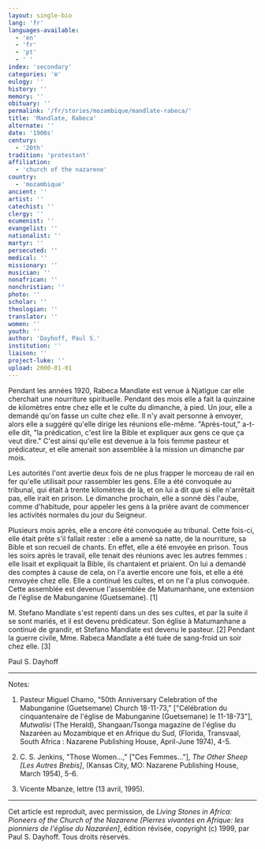 ```yaml
---
layout: single-bio
lang: 'fr'
languages-available:
  - 'en'
  - 'fr'
  - 'pt'
  - ' '
index: 'secondary'
categories: 'm'
eulogy: ''
history: ''
memory: ''
obituary: ''
permalink: '/fr/stories/mozambique/mandlate-rabeca/'
title: 'Mandlate, Rabeca'
alternate: ''
date: '1900s'
century:
  - '20th'
tradition: 'protestant'
affiliation:
  - 'church of the nazarene'
country:
  - 'mozambique'
ancient: ''
artist: ''
catechist: ''
clergy: ''
ecumenist: ''
evangelist: ''
nationalist: ''
martyr: ''
persecuted: ''
medical: ''
missionary: ''
musician: ''
nonafrican: ''
nonchristian: ''
photo: ''
scholar: ''
theologian: ''
translator: ''
women: ''
youth: ''
author: 'Dayhoff, Paul S.'
institution: ''
liaison: ''
project-luke: ''
upload: 2000-01-01
---
```



Pendant les années 1920, Rabeca Mandlate est venue à Njatigue car elle cherchait une nourriture spirituelle. Pendant des mois elle a fait la quinzaine de kilomètres entre chez elle et le culte du dimanche, à pied. Un jour, elle a demandé qu'on fasse un culte chez elle. Il n'y avait personne à envoyer, alors elle a suggéré qu'elle dirige les réunions elle-même. "Après-tout," a-t-elle dit, "la prédication, c'est lire la Bible et expliquer aux gens ce que ça veut dire." C'est ainsi qu'elle est devenue à la fois femme pasteur et prédicateur, et elle amenait son assemblée à la mission un dimanche par mois.

Les autorités l'ont avertie deux fois de ne plus frapper le morceau de rail en fer qu'elle utilisait pour rassembler les gens. Elle a été convoquée au tribunal, qui était à trente kilomètres de là, et on lui a dit que si elle n'arrêtait pas, elle irait en prison. Le dimanche prochain, elle a sonné dès l'aube, comme d'habitude, pour appeler les gens à la prière avant de commencer les activités normales du jour du Seigneur.

Plusieurs mois après, elle a encore été convoquée au tribunal. Cette fois-ci, elle était prête s'il fallait rester : elle a amené sa natte, de la nourriture, sa Bible et son recueil de chants. En effet, elle a été envoyée en prison. Tous les soirs après le travail, elle tenait des réunions avec les autres femmes : elle lisait et expliquait la Bible, ils chantaient et priaient. On lui a demandé des comptes à cause de cela, on l'a avertie encore une fois, et elle a été renvoyée chez elle. Elle a continué les cultes, et on ne l'a plus convoquée. Cette assemblée est devenue l'assemblée de Matumanhane, une extension de l'église de Mabunganine (Guetsemane). [1]

M. Stefano Mandlate s'est repenti dans un des ses cultes, et par la suite il se sont mariés, et il est devenu prédicateur. Son église à Matumanhane a continué de grandir, et Stefano Mandlate est devenu le pasteur. [2] Pendant la guerre civile, Mme. Rabeca Mandlate a été tuée de sang-froid un soir chez elle. [3]

Paul S. Dayhoff

---

Notes:

1. Pasteur Miguel Chamo, "50th Anniversary Celebration of the Mabunganine (Guetsemane) Church 18-11-73," ["Célébration du cinquantenaire de l'église de Mabunganine (Guetsemane) le 11-18-73"], *Mutwalisi* (The Herald), Shangaan/Tsonga magazine de l'église du Nazaréen au Mozambique et en Afrique du Sud, (Florida, Transvaal, South Africa : Nazarene Publishing House, April-June 1974), 4-5.

2. C. S. Jenkins, "Those Women...," ["Ces Femmes..."], *The Other Sheep [Les Autres Brebis]*, (Kansas City, MO: Nazarene Publishing House, March 1954), 5-6.

3. Vicente Mbanze, lettre (13 avril, 1995).

---

Cet article est reproduit, avec permission, de *Living Stones in Africa: Pioneers of the Church of the Nazarene [Pierres vivantes en Afrique: les pionniers de l'église du Nazaréen]*, édition révisée, copyright (c) 1999, par Paul S. Dayhoff. Tous droits réservés.